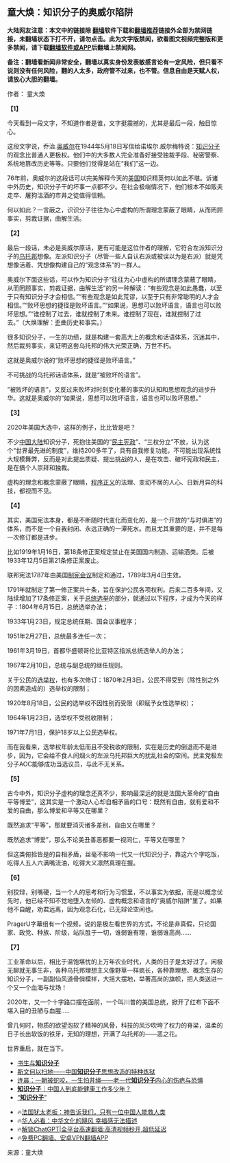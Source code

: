  <!-- 面包屑导航 --> <h2>童大焕：知识分子的奥威尔陷阱</h2> <p class="notice"><b>大陆网友注意：本文中的链接除 <a href="https://github.com/bannedbook/fanqiang" >翻墙</a>软件下载和<a href="https://github.com/killgcd/justmysocks/blob/master/README.md">翻墙推荐</a>链接外全部为禁网链接，未翻墙状态下打不开，请勿点击。此为文字版禁闻，欲看图文视频完整版和更多禁闻，请下载<a href="https://github.com/bannedbook/fanqiang">翻墙软件或APP</a>后翻墙上禁闻网。</p><p>备注：翻墙看新闻非常安全，翻墙以真实身份发表敏感言论有一定风险，但只看不说则没有任何风险，翻的人太多，政府管不过来，也不管。信息自由是天赋人权，请放心大胆的翻墙。</b></p>  <div class="entry"> <p>作者： 童大煥</p> <p><strong>【1】</strong></p> <p>今天看到一段文字，不知道作者是谁，文字挺震撼的，尤其是最后一段，触目惊心。</p> <p>这段文字说，乔治.<a href="https://www.bannedbook.org/bnews/tag/%E5%A5%A5%E5%A8%81%E5%B0%94/" class="st_tag internal_tag" rel="tag" title="标签 奥威尔 下的日志">奥威尔</a>在1944年5月18日写信给诺埃尔.威尔梅特说：<a href="https://www.bannedbook.org/bnews/tag/%e7%9f%a5%e8%af%86%e5%88%86%e5%ad%90/" class="st_tag internal_tag" rel="tag" title="标签 知识分子 下的日志">知识分子</a>的观念比普通人更极权。他们中的大多数人完全准备好接受独裁手段、秘密警察、系统地篡改历史等等。只要他们觉得是站在“我们”这一边。</p> <p>76年前，奥威尔的这段话可以完美解释今天的<a href="https://www.bannedbook.org/bnews/tag/%e7%be%8e%e5%9b%bd/" class="st_tag internal_tag" rel="tag" title="标签 美国 下的日志">美国</a>知识精英何以如此不堪。诉诸中外历史，知识分子干的坏事一点都不少。在社会极端情况下，他们根本不如贩夫走卒、屠狗沽酒的市井之徒值得信赖。</p> <p>何以如此？一言蔽之，识识分子往往为心中虚构的所谓理念蒙蔽了眼睛，从而罔顾事实，剪裁证据，曲解生活。</p> <p><strong>【2】</strong></p> <p>最后一段话，未必是奥威尔原话，更有可能是这位作者的理解，它符合左派知识分子的<a href="https://www.bannedbook.org/bnews/tag/%E4%B9%8C%E6%89%98%E9%82%A6/" class="st_tag internal_tag" rel="tag" title="标签 乌托邦 下的日志">乌托邦</a>想像。左派知识分子（尽管一些人自认右派或被误以为是右派）就是凭想像活着、凭想像构建自己的“观念体系”的一群人。</p> <p>奥威尔下面这些话，可以作为知识分子“往往为心中虚构的所谓理念蒙蔽了眼睛，从而罔顾事实，剪裁证据，曲解生活”的另一种解读：“有些观念是如此愚蠢，以至于只有知识分子才会相信。”“有些观念是如此荒谬，以至于只有非常聪明的人才会相信。”“败坏思想的捷径是败坏语言。”“如果说，思想可以败坏语言，语言也可以败坏思想。”“谁控制了过去，谁就控制了未来。谁控制了现在，谁就控制了过去。”（大焕理解：歪曲历史和事实。）</p> <p>很多知识分子，一生的功绩，就是构建一套高大上的概念和话语体系，沉迷其中，然后裁剪事实，来证明这套乌托邦的伟大光荣正确，万世不朽。</p> <p>这就是奥威尔说的“败坏思想的捷径是败坏语言。”</p>  <p>不可挑战的乌托邦话语体系，就是“被败坏的语言”。</p> <p>“被败坏的语言”，又反过来败坏对时刻变化著的事实的认知和思想观念的进步升华。这就是奥威尔的“如果说，思想可以败坏语言，语言也可以败坏思想。”</p> <p><strong>【3】</strong></p> <p>2020年美国大选中，这样的例子，比比皆是吧？</p> <p>不少<span class='wp_keywordlink_affiliate'><a href="https://www.bannedbook.org/" title="中国" target="_blank">中国</a></span><span class='wp_keywordlink_affiliate'><a href="https://www.bannedbook.org/" title="大陆" target="_blank">大陆</a></span>知识分子，死抱住美国的“<a href="https://www.bannedbook.org/bnews/tag/%e6%b0%91%e4%b8%bb%e5%ae%aa%e6%94%bf/" class="st_tag internal_tag" rel="tag" title="标签 民主宪政 下的日志">民主宪政</a>”、“三权分立”不放，认为这个“世界最先进的制度”，维持200多年了，具有自我修复功能，不可能出现系统性大规模舞弊，反而是对此提出质疑、提出挑战的人，是在攻击、破坏宪政和民主，是在搞个人崇拜和独裁。</p> <p>虚构的理念和概念蒙蔽了眼睛，<a href="https://www.bannedbook.org/bnews/tag/%E7%A8%8B%E5%BA%8F%E6%AD%A3%E4%B9%89/" class="st_tag internal_tag" rel="tag" title="标签 程序正义 下的日志">程序正义</a>的法理、变动不居的人心、日新月异的科技，都视而不见。</p> <p><strong>【4】</strong></p> <p>其实，美国宪法本身，都是不断随时代变化而变化的，是一个开放的“与时俱进”的体系，而不是一个自我封闭、永远正确的一潭死水。而且尤其重要的是，并不是每一次修订都是进步。</p> <p>比如1919年1月16日，第18条修正案规定禁止在美国国内制造、运输酒类。后被1933年12月5日第21条修正案废止。</p> <p>联邦宪法1787年由美国<a href="https://www.bannedbook.org/bnews/tag/%e5%88%b6%e5%ae%aa%e4%bc%9a%e8%ae%ae/" class="st_tag internal_tag" rel="tag" title="标签 制宪会议 下的日志">制宪会议</a>制定和通过，1789年3月4日生效。</p> <p>1791年就制定了第一修正案共十条，旨在保护公民各项权利。后来二百多年间，又陆续增加了17条修正案，关于<a href="https://www.bannedbook.org/bnews/tag/%e6%80%bb%e7%bb%9f%e9%80%89%e4%b8%be/" class="st_tag internal_tag" rel="tag" title="标签 总统选举 下的日志">总统选举</a>的部分，就通过以下程序，才成为今天的样子：1804年6月15日，总统选举办法；</p>  <p>1933年1月23日，规定总统任期、国会议事程序；</p> <p>1951年2月27日，总统最多连任一次；</p> <p>1961年3月19日，首都华盛顿哥伦比亚特区指派总统选举人的办法；</p> <p>1967年2月10日，总统与副总统的继任规则。</p> <p>关于公民的<a href="https://www.bannedbook.org/bnews/tag/%E9%80%89%E4%B8%BE%E6%9D%83/" class="st_tag internal_tag" rel="tag" title="标签 选举权 下的日志">选举权</a>，也有多次修订：1870年2月3日，公民不得受到（除性别之外的因素造成的）选举权的限制；</p> <p>1920年8月18日，公民的选举权不因性别而受限（即赋予女性选举权）；</p> <p>1964年1月23日，选举权不受税收限制；</p> <p>1971年7月1日，保护18岁以上公民选举权。</p> <p>而在我看来，选举权年龄太低而且不受税收的限制，实在是历史的倒退而不是进步，因为，它会给不食人间烟火的左派乌托邦巨大的扰乱社会的空间。民主党极左分子AOC能够成功当选议员，与此不无关系。</p> <p><strong>【5】</strong></p> <p>古今中外，知识分子虚构的理念还真不少，影响最深远的就是法国大革命的“自由平等博爱”，这其实是一个激动人心却自相矛盾的口号：既然有自由，就有爱和不爱的自由，那么博爱和平等又在哪里？</p>  <p>既然追求“平等”，那就要消灭诸多差别，自由又在哪里？</p> <p>既然追求“博爱”，那么不论美丑善恶都要一视同仁，平等又在哪里？</p> <p>但这类俯拾皆是的自相矛盾，丝毫不影响一代又一代知识分子，靠这六个字吃饭，吃得人五人六满嘴流油，吃得大义凛然真理在握。</p> <p><strong>【6】</strong></p> <p>别狡辩，别嘴硬，当一个人的思考和行为习惯里，不以事实为依据，而是以概念优先时，他已经不知不觉地堕入左倾的、虚构概念和语言的“奥威尔陷阱”里了。如果他不自醒，劝君远离，因为观念石化，已无辩论空间也。</p> <p>PragerU字幕组有一个视频，说的是极左看世界的方式，不论是非真假，只论国家、政党、种族、阶级，站队胜于一切，谁弱谁有理，谁弱谁高尚……</p> <p><strong>【7】</strong></p> <p>工业革命以后，相比于温饱堪忧的上万年农业时代，人类的日子是太好过了。闲极无聊就无事生非，各种乌托邦理想主义像野草一样疯长，各种靠理想、概念生存的知识分子，一副副仙风道骨俏模样，大摇大摆地，举著高尚的旗帜，把人类送进一个又一个血海与坟场！</p> <p>2020年，又一个十字路口摆在面前，一个叫川普的美国总统，掀开了红布下面不堪入目的丑陋与血腥…..</p> <p>曾几何时，物质的欲望泡软了精神的风骨，科技的风沙吹垮了权力的脊梁，温柔的日子长出软饭的铁牙，无知的理想，开满了乌托邦的——恶之花。</p> <p>世界重启，就在当下。</p>  <!--<div id="taboola-mid-1"></div>--><ul class='op-related-articles' title='相关阅读'> <li><a href='https://www.bannedbook.org/bnews/bblog/20240819/2076433.html' target='_blank'>书生与<b>知识分子</b></a></li> <li><a href='https://www.bannedbook.org/bnews/baitai/20240817/2075921.html' target='_blank'>斯文何以扫地——中国<b>知识分子</b>思想改造的特种炼狱</a></li> <li><a href='https://www.bannedbook.org/bnews/baitai/20240816/2075169.html' target='_blank'>连晨：一朝被蛇咬，一生怕井绳——老一代<b>知识分子</b>内心的伤疤与恐惧</a></li> <li><a href='https://www.bannedbook.org/bnews/baitai/20240812/2073735.html' target='_blank'><b>知识分子</b>｜中国人到底能健康工作多少年？</a></li> <li><a href='https://www.bannedbook.org/bnews/baitai/20240807/2071344.html' target='_blank'>“<b>知识分子</b>”</a></li> </ul> <ul class="texttj"> <li>🔥<a href="https://www.bannedbook.org/bnews/ssgc/20230219/1850782.html" target="_blank">法国犹太老板：神告诉我们，只有一位中国人能救人类</a></li> <li>🔥<a href="https://www.bannedbook.org/bnews/comments/20220220/1694796.html" target="_blank">华人必看：中华文化的飓风 幸福感无法描述</a></li> <li>🔥<a href="https://github.com/bannedbook/fanqiang/wiki/V2ray%E6%9C%BA%E5%9C%BA" target="_blank">解锁ChatGPT|全平台高速翻墙:高清视频秒开,超低延迟</a></li> <li>🔥<a href="https://github.com/bannedbook/fanqiang/wiki/%E7%A6%81%E9%97%BB%E7%BD%91%E5%AE%89%E5%8D%93%E7%BF%BB%E5%A2%99%E6%96%B0%E9%97%BBAPP" target="_blank">免费PC翻墙、安卓VPN翻墙APP</a></li> </ul><p class="src-info">来源：童大焕 </p><a name='sharetosocial'></a> <div style="margin-bottom:5px;padding-bottom:5px;clear:both"> <div id="archive-pix-1" class="banner-ads"> <!-- AuctionX Display platform tag START --> <div id="27602x728x90x621x_ADSLOT1" clicktrack="%%CLICK_URL_ESC%%"></div>  <!-- AuctionX Display platform tag END --> </div> <div id="archive-pix-2" class="banner-ads"> <!-- AuctionX Display platform tag START --> <div id="27556x300x250x621x_ADSLOT1" clicktrack="%%CLICK_URL_ESC%%" style="margin:0 auto;text-align:center"></div>  <!-- AuctionX Display platform tag END --> </div> </div>  <div id="archive-pix-1" class="banner-ads"> <!-- AuctionX Display platform tag START --> <div id="27603x728x90x621x_ADSLOT1" clicktrack="%%CLICK_URL_ESC%%"></div>  <!-- AuctionX Display platform tag END --> </div> </div><!--END ENTRY--> 